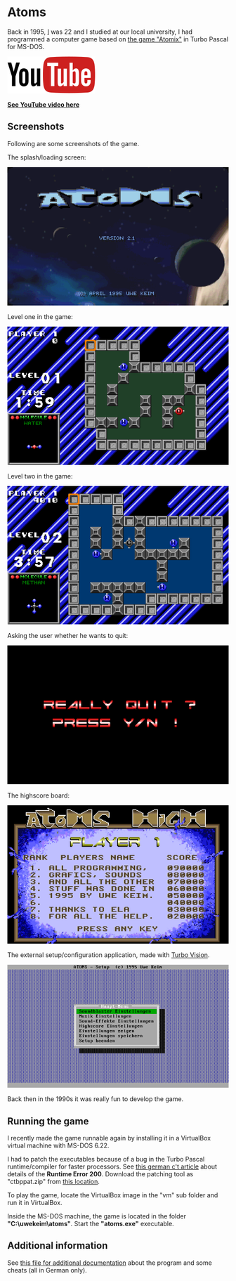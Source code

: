 # Atoms

Back in 1995, [I](https://uwe.co) was 22 and I studied at our local university, I had programmed a computer game based on [the game "Atomix"](https://en.wikipedia.org/wiki/Atomix_(video_game)) in Turbo Pascal for MS-DOS. 

[![Foo](images/youtube.png)](https://youtu.be/gdbhJfQu5CE)

**[See YouTube video here](https://youtu.be/gdbhJfQu5CE)**

## Screenshots

Following are some screenshots of the game.

The splash/loading screen:

![Image](images/atoms-screenshot-2.png)

Level one in the game:

![Image](images/atoms-screenshot-5.png)

Level two in the game:

![Image](images/atoms-screenshot-6.png)

Asking the user whether he wants to quit:

![Image](images/atoms-screenshot-3.png)

The highscore board:

![Image](images/atoms-screenshot-4.png)

The external setup/configuration application, made with [Turbo Vision](https://en.wikipedia.org/wiki/Turbo_Vision).

![Image](images/atoms-screenshot-1.png)

Back then in the 1990s it was really fun to develop the game.

## Running the game

I recently made the game runnable again by installing it in a VirtualBox virtual machine with MS-DOS 6.22. 

I had to patch the executables because of a bug in the Turbo Pascal runtime/compiler for faster processors. See [this german c't article](https://www.heise.de/ct/hotline/Nicht-schon-wieder-Runtime-Error-200-307662.html) about details of the **Runtime Error 200**. Download the patching tool as "ctbppat.zip" from [this location](https://www.heise.de/ct/artikel/c-t-Systeminfo-2859100.html).

To play the game, locate the VirtualBox image in the "vm" sub folder and run it in VirtualBox.

Inside the MS-DOS machine, the game is located in the folder **"C:\uwekeim\atoms"**. Start the **"atoms.exe"** executable.

## Additional information

See [this file for additional documentation](sources/ATOMIX.DOC) about the program and some cheats (all in German only).
